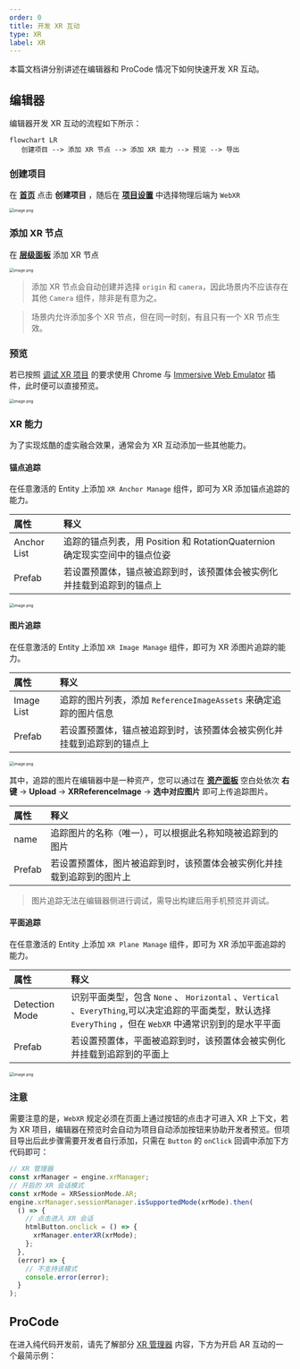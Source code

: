 ```yaml
---
order: 0
title: 开发 XR 互动
type: XR
label: XR
---
```


本篇文档讲分别讲述在编辑器和 ProCode 情况下如何快速开发 XR 互动。

## 编辑器

编辑器开发 XR 互动的流程如下所示：

```mermaid
flowchart LR
   创建项目 --> 添加 XR 节点 --> 添加 XR 能力 --> 预览 --> 导出
```

### 创建项目

在 **[首页](/docs/interface/intro/#%E9%A6%96%E9%A1%B5)** 点击 **创建项目** ，随后在 **[项目设置](/docs/interface/menu/#项目设置)** 中选择物理后端为 `WebXR`

<img src="https://mdn.alipayobjects.com/huamei_yo47yq/afts/img/A*n0b_Sa89AKoAAAAAAAAAAAAADhuCAQ/original" alt="image.png" style="zoom:50%;" />

### 添加 XR 节点

在 **[层级面板](/docs/interface/hierarchy/)** 添加 XR 节点

<img src="https://mdn.alipayobjects.com/huamei_yo47yq/afts/img/A*qGeqSa-gx8EAAAAAAAAAAAAADhuCAQ/original" alt="image.png" style="zoom:50%;" />

> 添加 XR 节点会自动创建并选择 `origin` 和 `camera`，因此场景内不应该存在其他 `Camera` 组件，除非是有意为之。

> 场景内允许添加多个 XR 节点，但在同一时刻，有且只有一个 XR 节点生效。

### 预览

若已按照 [调试 XR 项目]() 的要求使用 Chrome 与 [Immersive Web Emulator](https://chromewebstore.google.com/detail/immersive-web-emulator/cgffilbpcibhmcfbgggfhfolhkfbhmik) 插件，此时便可以直接预览。

<img src="https://mdn.alipayobjects.com/huamei_yo47yq/afts/img/A*aiw2Tq994REAAAAAAAAAAAAADhuCAQ/original" alt="image.png" style="zoom:50%;" />

### XR 能力

为了实现炫酷的虚实融合效果，通常会为 XR 互动添加一些其他能力。

#### 锚点追踪

在任意激活的 Entity 上添加 `XR Anchor Manage` 组件，即可为 XR 添加锚点追踪的能力。

| 属性        | 释义                                                                       |
| :---------- | :------------------------------------------------------------------------- |
| Anchor List | 追踪的锚点列表，用 Position 和 RotationQuaternion 确定现实空间中的锚点位姿 |
| Prefab      | 若设置预置体，锚点被追踪到时，该预置体会被实例化并挂载到追踪到的锚点上     |

<img src="https://mdn.alipayobjects.com/huamei_yo47yq/afts/img/A*QJgzSasSHmQAAAAAAAAAAAAADhuCAQ/original" alt="image.png" style="zoom:50%;" />

#### 图片追踪

在任意激活的 Entity 上添加 `XR Image Manage` 组件，即可为 XR 添图片追踪的能力。

| 属性       | 释义                                                                   |
| :--------- | :--------------------------------------------------------------------- |
| Image List | 追踪的图片列表，添加 `ReferenceImageAssets` 来确定追踪的图片信息       |
| Prefab     | 若设置预置体，锚点被追踪到时，该预置体会被实例化并挂载到追踪到的锚点上 |

<img src="https://mdn.alipayobjects.com/huamei_yo47yq/afts/img/A*QJgzSasSHmQAAAAAAAAAAAAADhuCAQ/original" alt="image.png" style="zoom:50%;" />

其中，追踪的图片在编辑器中是一种资产，您可以通过在 **[资产面板](/docs/assets/interface/)** 空白处依次 **右键** → **Upload** → **XRReferenceImage** → **选中对应图片** 即可上传追踪图片。

| 属性   | 释义                                                                   |
| :----- | :--------------------------------------------------------------------- |
| name   | 追踪图片的名称（唯一），可以根据此名称知晓被追踪到的图片               |
| Prefab | 若设置预置体，图片被追踪到时，该预置体会被实例化并挂载到追踪到的图片上 |

> 图片追踪无法在编辑器侧进行调试，需导出构建后用手机预览并调试。

#### 平面追踪

在任意激活的 Entity 上添加 `XR Plane Manage` 组件，即可为 XR 添加平面追踪的能力。

| 属性 | 释义 |
| :-- | :-- |
| Detection Mode | 识别平面类型，包含 `None` 、 `Horizontal` 、`Vertical` 、`EveryThing`,可以决定追踪的平面类型，默认选择 `EveryThing` ，但在 `WebXR` 中通常识别到的是水平平面 |
| Prefab | 若设置预置体，平面被追踪到时，该预置体会被实例化并挂载到追踪到的平面上 |

<img src="https://mdn.alipayobjects.com/huamei_yo47yq/afts/img/A*10GkTo4k-CcAAAAAAAAAAAAADhuCAQ/original" alt="image.png" style="zoom:50%;" />

### 注意

需要注意的是，`WebXR` 规定必须在页面上通过按钮的点击才可进入 XR 上下文，若为 XR 项目，编辑器在预览时会自动为项目自动添加按钮来协助开发者预览。但项目导出后此步骤需要开发者自行添加，只需在 `Button` 的 `onClick` 回调中添加下方代码即可：

```typescript
// XR 管理器
const xrManager = engine.xrManager;
// 开启的 XR 会话模式
const xrMode = XRSessionMode.AR;
engine.xrManager.sessionManager.isSupportedMode(xrMode).then(
  () => {
    // 点击进入 XR 会话
    htmlButton.onclick = () => {
      xrManager.enterXR(xrMode);
    };
  },
  (error) => {
    // 不支持该模式
    console.error(error);
  }
);
```

## ProCode

在进入纯代码开发前，请先了解部分 [XR 管理器]() 内容，下方为开启 AR 互动的一个最简示例：

<playground src="xr-ar-simple.ts"></playground>